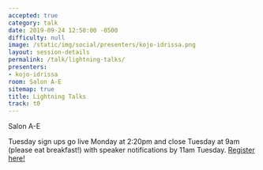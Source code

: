 ```yaml
---
accepted: true
category: talk
date: 2019-09-24 12:50:00 -0500
difficulty: null
image: /static/img/social/presenters/kojo-idrissa.png
layout: session-details
permalink: /talk/lightning-talks/
presenters:
- kojo-idrissa
room: Salon A-E
sitemap: true
title: Lightning Talks
track: t0
---
```


Salon A-E

Tuesday sign ups go live Monday at 2:20pm and close Tuesday at 9am (please eat breakfast!) with speaker notifications by 11am Tuesday. [Register here!](http://bit.ly/dcus2019lt) 
